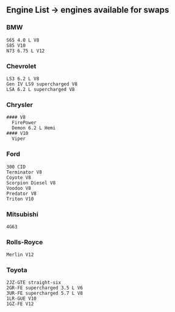 ## Engine List -> engines available for swaps
  ### BMW
    S65 4.0 L V8
    S85 V10
    N73 6.75 L V12
  ### Chevrolet
    LS3 6.2 L V8
    Gen IV LS9 supercharged V8
    LSA 6.2 L supercharged V8
  ### Chrysler
    #### V8
      FirePower
      Demon 6.2 L Hemi
    #### V10
      Viper
  ### Ford
    300 CID
    Terminator V8
    Coyote V8
    Scorpion Diesel V8
    Voodoo V8
    Predator V8
    Triton V10
  ### Mitsubishi
    4G63
  ### Rolls-Royce
    Merlin V12
  ### Toyota
    2JZ-GTE straight-six
    2GR-FE supercharged 3.5 L V6
    3UR-FE supercharged 5.7 L V8
    1LR-GUE V10
    1GZ-FE V12
